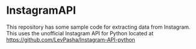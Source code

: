 # InstagramAPI

This repository has some sample code for extracting data from Instagram. This uses the unofficial Instagram API for Python located at 
https://github.com/LevPasha/Instagram-API-python


